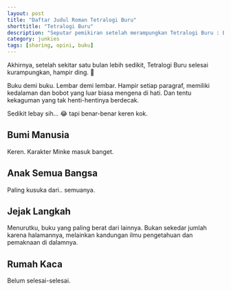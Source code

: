 ```yaml
---
layout: post
title: "Daftar Judul Roman Tetralogi Buru"
shorttitle: "Tetralogi Buru"
description: "Seputar pemikiran setelah merampungkan Tetralogi Buru : Bumi Manusia, Anak Semua Bangsa, Jejak Langkah, dan Rumah Kaca."
category: junkies
tags: [sharing, opini, buku]
---
```


Akhirnya, setelah sekitar satu bulan lebih sedikit, Tetralogi Buru selesai kurampungkan, hampir ding. 🤞

Buku demi buku. Lembar demi lembar. Hampir setiap paragraf, memiliki kedalaman dan bobot yang luar biasa mengena di hati. Dan tentu kekaguman yang tak henti-hentinya berdecak.

Sedikit lebay sih... 😂 tapi benar-benar keren kok.


## Bumi Manusia

Keren. Karakter Minke masuk banget.

## Anak Semua Bangsa

Paling kusuka dari.. semuanya.

## Jejak Langkah

Menurutku, buku yang paling berat dari lainnya. Bukan sekedar jumlah karena halamannya, melainkan kandungan ilmu pengetahuan dan pemaknaan di dalamnya.

## Rumah Kaca

Belum selesai-selesai.
